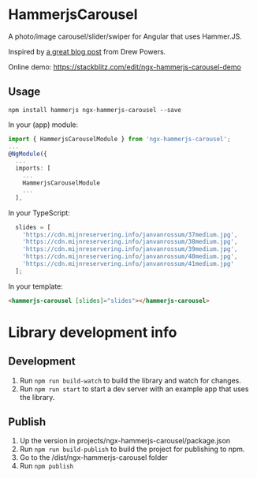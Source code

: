 # HammerjsCarousel

A photo/image carousel/slider/swiper for Angular that uses Hammer.JS.

Inspired by [a great blog post](https://blog.envylabs.com/build-your-own-touch-slider-with-hammerjs-af99665d2869) from Drew Powers.

Online demo: https://stackblitz.com/edit/ngx-hammerjs-carousel-demo

## Usage

`npm install hammerjs ngx-hammerjs-carousel --save`

In your (app) module:
```typescript
import { HammerjsCarouselModule } from 'ngx-hammerjs-carousel';
...
@NgModule({
  ...
  imports: [
    ...
    HammerjsCarouselModule
    ...
  ],
```

In your TypeScript:
```typescript
  slides = [
    'https://cdn.mijnreservering.info/janvanrossum/37medium.jpg',
    'https://cdn.mijnreservering.info/janvanrossum/38medium.jpg',
    'https://cdn.mijnreservering.info/janvanrossum/39medium.jpg',
    'https://cdn.mijnreservering.info/janvanrossum/40medium.jpg',
    'https://cdn.mijnreservering.info/janvanrossum/41medium.jpg'
  ];
```

In your template:
```html
<hammerjs-carousel [slides]="slides"></hammerjs-carousel>
```

# Library development info

## Development

1. Run `npm run build-watch` to build the library and watch for changes.
2. Run `npm run start` to start a dev server with an example app that uses the library.

## Publish

1. Up the version in projects/ngx-hammerjs-carousel/package.json
2. Run `npm run build-publish` to build the project for publishing to npm.
3. Go to the /dist/ngx-hammerjs-carousel folder
4. Run `npm publish`

